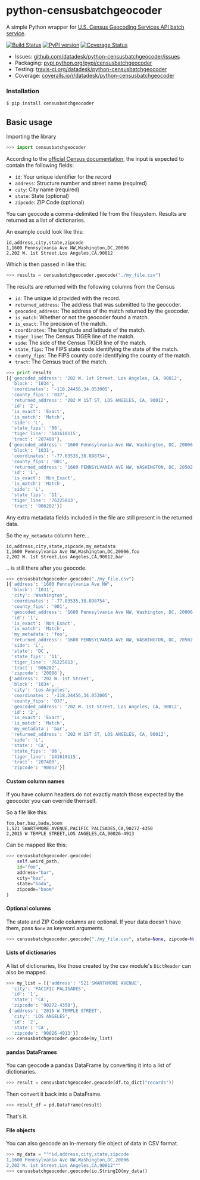 # python-censusbatchgeocoder

A simple Python wrapper for [U.S. Census Geocoding Services API batch service](https://www.documentcloud.org/documents/3894452-Census-Geocoding-Services-API.html).

[![Build Status](https://travis-ci.org/datadesk/python-censusbatchgeocoder.png?branch=master)](https://travis-ci.org/datadesk/python-censusbatchgeocoder)
[![PyPI version](https://badge.fury.io/py/censusbatchgeocoder.png)](http://badge.fury.io/py/censusbatchgeocoder)
[![Coverage Status](https://coveralls.io/repos/datadesk/python-censusbatchgeocoder/badge.png?branch=master)](https://coveralls.io/r/datadesk/python-censusbatchgeocoder?branch=master)

* Issues: [github.com/datadesk/python-censusbatchgeocoder/issues](https://github.com/datadesk/python-censusbatchgeocoder/issues)
* Packaging: [pypi.python.org/pypi/censusbatchgeocoder](https://pypi.python.org/pypi/censusbatchgeocoder)
* Testing: [travis-ci.org/datadesk/python-censusbatchgeocoder](https://travis-ci.org/datadesk/python-censusbatchgeocoder)
* Coverage: [coveralls.io/r/datadesk/python-censusbatchgeocoder](https://coveralls.io/r/datadesk/python-censusbatchgeocoder)

### Installation

```bash
$ pip install censusbatchgeocoder
```

## Basic usage

Importing the library

```python
>>> import censusbatchgeocoder
```

According to the [official Census documentation](https://www.documentcloud.org/documents/3894452-Census-Geocoding-Services-API.html), the input is expected to contain the following fields:

* ``id``: Your unique identifier for the record
* ``address``: Structure number and street name (required)
* ``city``: City name (required)
* ``state``: State (optional)
* ``zipcode``: ZIP Code (optional)

You can geocode a comma-delimited file from the filesystem. Results are returned as a list of dictionaries.

An example could look like this:

```text
id,address,city,state,zipcode
1,1600 Pennsylvania Ave NW,Washington,DC,20006
2,202 W. 1st Street,Los Angeles,CA,90012
```

Which is then passed in like this:

```python
>>> results = censusbatchgeocoder.geocode("./my_file.csv")
```

The results are returned with the following columns from the Census

* ``id``: The unique id provided with the record.
* ``returned_address``: The address that was submitted to the geocoder.
* ``geocoded_address``: The address of the match returned by the geocoder.
* ``is_match``: Whether or not the geocoder found a match.
* ``is_exact``: The precision of the match.
* ``coordinates``: The longitude and latitude of the match.
* ``tiger_line``: The Census TIGER line of the match.
* ``side``: The side of the Census TIGER line of the match.
* ``state_fips``: The FIPS state code identifying the state of the match.
* ``county_fips``: The FIPS county code identifying the county of the match.
* ``tract``: The Census tract of the match.

```python
>>> print results
[{'geocoded_address': '202 W. 1st Street, Los Angeles, CA, 90012',
  'block': '1034',
  'coordinates': '-118.24456,34.053005',
  'county_fips': '037',
  'returned_address': '202 W 1ST ST, LOS ANGELES, CA, 90012',
  'id': '2',
  'is_exact': 'Exact',
  'is_match': 'Match',
  'side': 'L',
  'state_fips': '06',
  'tiger_line': '141618115',
  'tract': '207400'},
 {'geocoded_address': '1600 Pennsylvania Ave NW, Washington, DC, 20006',
  'block': '1031',
  'coordinates': '-77.03535,38.898754',
  'county_fips': '001',
  'returned_address': '1600 PENNSYLVANIA AVE NW, WASHINGTON, DC, 20502',
  'id': '1',
  'is_exact': 'Non_Exact',
  'is_match': 'Match',
  'side': 'L',
  'state_fips': '11',
  'tiger_line': '76225813',
  'tract': '006202'}]
```

Any extra metadata fields included in the file are still present in the returned data.

So the ``my_metadata`` column here...

```text
id,address,city,state,zipcode,my_metadata
1,1600 Pennsylvania Ave NW,Washington,DC,20006,foo
2,202 W. 1st Street,Los Angeles,CA,90012,bar
```

.. is still there after you geocode.

```python
>>> censusbatchgeocoder.geocode("./my_file.csv")
[{'address': '1600 Pennsylvania Ave NW',
  'block': '1031',
  'city': 'Washington',
  'coordinates': '-77.03535,38.898754',
  'county_fips': '001',
  'geocoded_address': '1600 Pennsylvania Ave NW, Washington, DC, 20006',
  'id': '1',
  'is_exact': 'Non_Exact',
  'is_match': 'Match',
  'my_metadata': 'foo',
  'returned_address': '1600 PENNSYLVANIA AVE NW, WASHINGTON, DC, 20502',
  'side': 'L',
  'state': 'DC',
  'state_fips': '11',
  'tiger_line': '76225813',
  'tract': '006202',
  'zipcode': '20006'},
 {'address': '202 W. 1st Street',
  'block': '1034',
  'city': 'Los Angeles',
  'coordinates': '-118.24456,34.053005',
  'county_fips': '037',
  'geocoded_address': '202 W. 1st Street, Los Angeles, CA, 90012',
  'id': '2',
  'is_exact': 'Exact',
  'is_match': 'Match',
  'my_metadata': 'bar',
  'returned_address': '202 W 1ST ST, LOS ANGELES, CA, 90012',
  'side': 'L',
  'state': 'CA',
  'state_fips': '06',
  'tiger_line': '141618115',
  'tract': '207400',
  'zipcode': '90012'}]
```

#### Custom column names

If you have column headers do not exactly match those expected by the geocoder you can override themself.

So a file like this:

```text
foo,bar,baz,bada,boom
1,521 SWARTHMORE AVENUE,PACIFIC PALISADES,CA,90272-4350
2,2015 W TEMPLE STREET,LOS ANGELES,CA,90026-4913
```

Can be mapped like this:

```python
>>> censusbatchgeocoder.geocode(
    self.weird_path,
    id="foo",
    address="bar",
    city="baz",
    state="bada",
    zipcode="boom"
)
```

#### Optional columns

The state and ZIP Code columns are optional. If your data doesn't have them, pass ``None`` as keyword arguments.

```python
>>> censusbatchgeocoder.geocode("./my_file.csv", state=None, zipcode=None)
```

#### Lists of dictionaries

A list of dictionaries, like those created by the csv module's ``DictReader`` can also be mapped.

```python
>>> my_list = [{'address': '521 SWARTHMORE AVENUE',
  'city': 'PACIFIC PALISADES',
  'id': '1',
  'state': 'CA',
  'zipcode': '90272-4350'},
 {'address': '2015 W TEMPLE STREET',
  'city': 'LOS ANGELES',
  'id': '2',
  'state': 'CA',
  'zipcode': '90026-4913'}]
>>> censusbatchgeocoder.geocode(my_list)
```

#### pandas DataFrames

You can geocode a pandas DataFrame by converting it into a list of dictionaries.

```python
>>> result = censusbatchgeocoder.geocode(df.to_dict("records"))
```

Then convert it back into a DataFrame.

```python
>>> result_df = pd.DataFrame(result)
```

That's it.

#### File objects

You can also geocode an in-memory file object of data in CSV format.

```python
>>> my_data = """id,address,city,state,zipcode
1,1600 Pennsylvania Ave NW,Washington,DC,20006
2,202 W. 1st Street,Los Angeles,CA,90012"""
>>> censusbatchgeocoder.geocode(io.StringIO(my_data))
```
